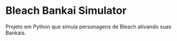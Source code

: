 # Bleach Bankai Simulator

Projeto em Python que simula personagens de Bleach ativando suas Bankais.
